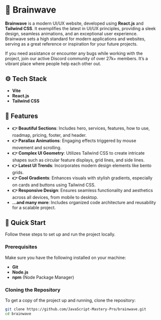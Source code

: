 # 🤖 Brainwave

**Brainwave** is a modern UI/UX website, developed using **React.js** and **Tailwind CSS**. It exemplifies the latest in UI/UX principles, providing a sleek design, seamless animations, and an exceptional user experience. Brainwave sets a high standard for modern applications and websites, serving as a great reference or inspiration for your future projects.

If you need assistance or encounter any bugs while working with the project, join our active Discord community of over 27k+ members. It’s a vibrant place where people help each other out.

## ⚙️ Tech Stack

- **Vite**
- **React.js**
- **Tailwind CSS**

## 🔋 Features

- **👉 Beautiful Sections**: Includes hero, services, features, how to use, roadmap, pricing, footer, and header.
- **👉 Parallax Animations**: Engaging effects triggered by mouse movement and scrolling.
- **👉 Complex UI Geometry**: Utilizes Tailwind CSS to create intricate shapes such as circular feature displays, grid lines, and side lines.
- **👉 Latest UI Trends**: Incorporates modern design elements like bento grids.
- **👉 Cool Gradients**: Enhances visuals with stylish gradients, especially on cards and buttons using Tailwind CSS.
- **👉 Responsive Design**: Ensures seamless functionality and aesthetics across all devices, from mobile to desktop.
- **...and many more**: Includes organized code architecture and reusability for a scalable project.

## 🤸 Quick Start

Follow these steps to set up and run the project locally.

### Prerequisites

Make sure you have the following installed on your machine:

- **Git**
- **Node.js**
- **npm** (Node Package Manager)

### Cloning the Repository

To get a copy of the project up and running, clone the repository:

```bash
git clone https://github.com/JavaScript-Mastery-Pro/brainwave.git
cd brainwave
